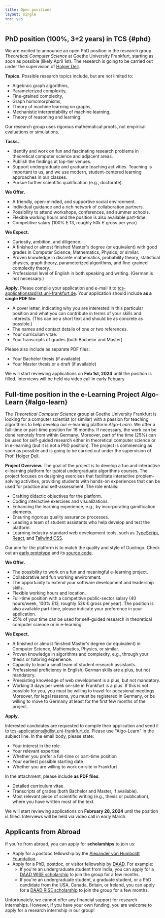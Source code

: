 ```yaml
---
title: Open positions
layout: single
toc: yes
---
```


## PhD position (100%, 3+2 years) in TCS {#phd}

We are excited to announce an open PhD position in the research group _Theoretical Computer Science_ at Goethe University Frankfurt, starting as soon as possible (likely April 1st).
The research is going to be carried out under the supervision of [Holger Dell](/~dell).

**Topics.**
Possible research topics include, but are not limited to:

- Algebraic graph algorithms,
- Parameterized complexity,
- Fine-grained complexity,
- Graph homomorphisms,
- Theory of machine learning on graphs,
- Mechanistic interpretability of machine learning,
- Theory of reasoning and learning.

Our research group uses rigorous mathematical proofs, not empirical evaluations or simulations.

**Tasks.**

- Identify and work on fun and fascinating research problems in
  theoretical computer science and adjacent areas.
- Publish the findings at top-tier venues.
- Support undergraduate and graduate teaching activities. Teaching is important to us, and we use modern, student-centered
  learning approaches in our classes.
- Pursue further scientific qualification (e.g., doctorate).

**We Offer.**

- A friendly, open-minded, and supportive social environment.
- Individual guidance and a rich network of collaboration partners.
- Possibility to attend workshops, conferences, and summer schools.
- Flexible working hours and the position is also available part-time.
- Competitive salary (100% E 13, roughly 50k € gross per year)

**We Expect.**

- Curiosity, ambition, and diligence.
- A finished or almost finished Master's degree (or equivalent) with good grades in Computer Science, Mathematics, Physics, or similar.
- Proven knowledge in discrete mathematics, probability theory, statistical physics, graph theory, parameterized algorithms, and fine-grained complexity theory.
- Professional level of English in both speaking and writing. (German is not necessary.)

**Apply.**
Please compile your application and e-mail it to [tcs-applications@dlist.uni-frankfurt.de](mailto:tcs-applications@dlist.uni-frankfurt.de). Your application should include **as a single PDF file**:

- A cover letter, indicating why you are interested in this particular position and what you can contribute in terms of your skills and interests. (This can be a short text and should be as concrete as possible.)
- The names and contact details of one or two references.
- Your curriculum vitae.
- Your transcripts of grades (both Bachelor and Master).

Please also include as separate PDF files:

- Your Bachelor thesis (if available)
- Your Master thesis or a draft (if available)

We will start reviewing applications on **Feb 1st, 2024** until the position is filled. Interviews will be held via video call in early Febuary.

<!--
## Fully-funded PhD position (3 years) in ADYN research unit

The research unit "Algorithms, Dynamics, and Information Flow in Networks" ([ADYN](https://adyn.cs.uni-frankfurt.de/)) is inviting applications for a PhD or Postdoc position, starting as soon as possible.
The research is going to be carried out at Goethe University Frankfurt under the supervision of [Holger Dell](/~dell) in collaboration with other ADYN members.

### Topics

The project has the title "Parameterized Complexity of Network Dynamics", and is about dynamic processes on graphs, such as virus, or fake news, spreading through a social network. During the project, you will learn, develop and employ mathematically provable analysis techniques for such processes. The goals are to analyze dynamic processes based on structural parameters of the graphs, to determine the parameterized and fine-grained complexity of inference and influence problems for such processes, and to develop techniques to study dynamic processes on temporal graphs.

### We Offer

- A fun and meaningful research project at the intersection of parameterized complexity, statistical physics, and graph theory.
- A friendly, open-minded, and supportive social environment.
- Individual guidance and a rich network of collaboration partners.
- Possibility to attend workshops, conferences, and summer schools.
- Flexible working hours and the position is also available part-time.
- Competitive salary (100% E 13, roughly 50k € gross per year)

### We Expect

- Curiosity, ambition, and diligence.
- A finished or almost finished Master's degree (or equivalent) with good grades in Computer Science, Mathematics, Physics, or similar.
- The inclination and ability to quickly learn about discrete mathematics, probability theory, statistical physics, graph theory, parameterized algorithms, and fine-grained complexity theory.
- Professional level of English in both speaking and writing. (German is not necessary.)
- For postdoc candidates, a strong publication record is required.

### Apply

Please compile your application and e-mail it to tcs-applications@dlist.uni-frankfurt.de. Your application should include **as a single PDF file**:

- A cover letter, indicating why you are interested in the position and what you can contribute to the project. (This does not need to be a formal letter.)
- The names and contact details of one or two references.
- Your curriculum vitae.
- Your transcripts of grades (both Bachelor and Master).

Please also include as separate PDF files:

- Your Bachelor thesis (if available)
- Your Master thesis or a draft (if available)
- For postdoc candidates: Your most important paper (that is, the one where you have written most of the text)

**The application deadline is June 16, 2023, at 2pm Frankfurt time.** We hope that all interviews will be held via video call on June 22 between 10am and 5pm Frankfurt time. If the funding agency gives final approval, which is likely, then the position can start from July or later.
-->

## Full-time position in the e-Learning Project Algo-Learn {#algo-learn}

The _Theoretical Computer Science_ group at Goethe University Frankfurt is looking for a computer scientist (or similar) with a passion for teaching algorithms to help develop our e-learning platform _Algo-Learn_. We offer a full-time or part-time position for 16 months. If necessary, the work can be done remotely from within Germany. Moreover, part of the time (25%) can be used for self-guided research either in theoretical computer science or in e-learning (but it is not a PhD position). The project is commencing as soon as possible and is going to be carried out under the supervision of Prof. [Holger Dell](/~dell).


**Project Overview.**
The goal of the project is to develop a fun and interactive e-learning platform for typical undergraduate algorithms courses. The project focuses on designing exercises that facilitate interactive problem-solving activities, providing students with hands-on experiences that can be used for practice and self-assessment. The role entails:

- Crafting didactic objectives for the platform.
- Coding interactive exercises and visualizations.
- Enhancing the learning experience, e.g., by incorporating gamification elements.
- Ensuring rigorous quality assurance processes.
- Leading a team of student assistants who help develop and test the platform.
- Learning industry-standard web development tools, such as [TypeScript](https://www.typescriptlang.org/), [React](https://react.dev/), and [Tailwind CSS](https://tailwindcss.com/).

Our aim for the platform is to match the quality and style of Duolingo. Check out an [early prototype](https://tcs.uni-frankfurt.de/algo-learn/) and its [source code](https://github.com/goethe-tcs/algo-learn).

**We Offer.**

- The possibility to work on a fun and meaningful e-learning project.
- Collaborative and fun working environment.
- The opportunity to extend your software development and leadership skills.
- Flexible working hours and location.
- Full-time position with a competitive public-sector salary (40 hours/week, 100% E13, roughly 53k € gross per year). The position is also available part-time, please indicate your preference in your application.
- 25% of your time can be used for self-guided research in theoretical computer science or in e-learning.

**We Expect.**

- A finished or almost finished Master's degree (or equivalent) in Computer Science, Mathematics, Physics, or similar.
- Proven knowledge in algorithms and complexity, e.g., through your thesis or tutoring experience.
- Capacity to lead a small team of student research assistants.
- Professional proficiency in English; German skills are a plus, but not mandatory.
- Preexisting knowledge of web development is a plus, but not mandatory.
- Working 3 days per week on-site in Frankfurt is a plus. If this is not possible for you, you must be willing to travel for occasional meetings. Moreover, for legal reasons, you must be registered in Germany, or be willing to move to Germany at least for the first few months of the project.

**Apply.**

Interested candidates are requested to compile their application and send it to [tcs-applications@dlist.uni-frankfurt.de](mailto:tcs-applications@dlist.uni-frankfurt.de). Please use "Algo-Learn" in the subject line. In the email body, please state:

- Your interest in the role
- Your relevant expertise
- Whether you prefer a full-time or part-time position
- Your earliest possible starting date
- Whether you are willing to work on-site in Frankfurt

In the attachment, please include **as PDF files**:

- Detailed curriculum vitae.
- Transcripts of grades (both Bachelor and Master, if available).
- Most relevant piece of scientific writing (e.g., thesis or publication), where you have written most of the text.

We will start reviewing applications on **February 28, 2024** until the position is filled. Interviews will be held via video call in early March.

<!-- ## Two HiWi Positions (up to 40 hours per month) to help develop Algo-Learn {#algo-learn-hiwi}

If you are a student at Goethe University Frankfurt, enjoyed ALGO1, and have relevant programming experience, you can apply for a HiWi position to help develop the [Algo-Learn](https://tcs.uni-frankfurt.de/algo-learn) platform!
It is an open-source project, and you can look at the source code here: [github.com/goethe-tcs/algo-learn](https://github.com/goethe-tcs/algo-learn).
We expect that you work from the Bockenheim office for at least 5 hours per week, in the remaining hours you can also work remotely.
Please apply by sending an informal email to [tcs-applications@dlist.uni-frankfurt.de](mailto:tcs-applications@dlist.uni-frankfurt.de).
Please use "Algo-Learn HiWi" in the subject line, and include your motivation for applying, your grades in DISMOD, ALGO1, and ALGO2, as well as a short description of your relevant programming experience. -->

## Applicants from Abroad

<!-- There are currently no open positions in the TCS team at Goethe University Frankfurt. -->

If you're from abroad, you can apply for **scholarships** to join us:

- Apply for a postdoc fellowship by the [Alexander von Humboldt Foundation](https://www.humboldt-foundation.de/en/apply/sponsorship-programmes/humboldt-research-fellowship).
- Apply for a PhD, postdoc, or visitor fellowship by [DAAD](https://www2.daad.de/deutschland/stipendium/datenbank/en/21148-scholarship-database/). For example:
  - If you're an undergraduate student from India, you can apply for a [DAAD WISE scholarship](https://daad.de/go/en/stipa50015295) to join the group for a few months.
  - If you're an undergraduate student, a graduate student, or a PhD candidate from the USA, Canada, Britain, or Ireland, you can apply for a [DAAD RISE scholarship](https://www.daad.de/rise/en/) to join the group for a few months.

Unfortunately, we cannot offer any financial support for research internships. However, if you have your own funding, you are welcome to apply for a research internship in our group!
